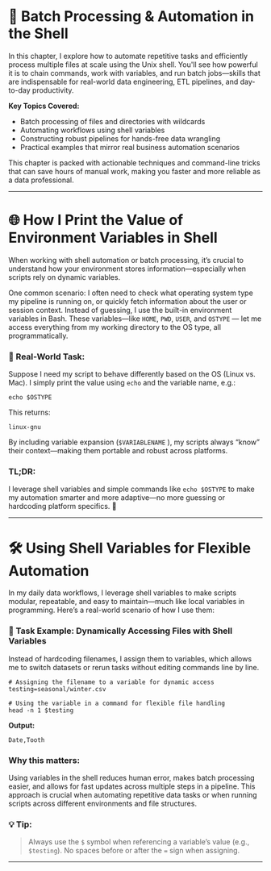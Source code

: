 # 🚦 Batch Processing & Automation in the Shell
In this chapter, I explore how to automate repetitive tasks and efficiently process multiple files at scale using the Unix shell. You'll see how powerful it is to chain commands, work with variables, and run batch jobs—skills that are indispensable for real-world data engineering, ETL pipelines, and day-to-day productivity.

**Key Topics Covered:**
* Batch processing of files and directories with wildcards
* Automating workflows using shell variables
* Constructing robust pipelines for hands-free data wrangling
* Practical examples that mirror real business automation scenarios

This chapter is packed with actionable techniques and command-line tricks that can save hours of manual work, making you faster and more reliable as a data professional.

---

# 🌐 How I Print the Value of Environment Variables in Shell
When working with shell automation or batch processing, it’s crucial to understand how your environment stores information—especially when scripts rely on dynamic variables.

One common scenario: I often need to check what operating system type my pipeline is running on, or quickly fetch information about the user or session context. Instead of guessing, I use the built-in environment variables in Bash. These variables—like ```HOME```, ```PWD```, ```USER```, and ```OSTYPE``` — let me access everything from my working directory to the OS type, all programmatically.

### 📍 Real-World Task:
Suppose I need my script to behave differently based on the OS (Linux vs. Mac). I simply print the value using ```echo``` and the variable name, e.g.:

```echo $OSTYPE``` 

This returns:

```linux-gnu``` 

By including variable expansion (```$VARIABLENAME``` ), my scripts always “know” their context—making them portable and robust across platforms.

### TL;DR:
I leverage shell variables and simple commands like ```echo $OSTYPE``` to make my automation smarter and more adaptive—no more guessing or hardcoding platform specifics. 🚀

---

# 🛠️ Using Shell Variables for Flexible Automation
In my daily data workflows, I leverage shell variables to make scripts modular, repeatable, and easy to maintain—much like local variables in programming. Here’s a real-world scenario of how I use them:

### 🎯 Task Example: Dynamically Accessing Files with Shell Variables
Instead of hardcoding filenames, I assign them to variables, which allows me to switch datasets or rerun tasks without editing commands line by line.

```
# Assigning the filename to a variable for dynamic access
testing=seasonal/winter.csv

# Using the variable in a command for flexible file handling
head -n 1 $testing
```

**Output:**

```Date,Tooth```

### Why this matters:
Using variables in the shell reduces human error, makes batch processing easier, and allows for fast updates across multiple steps in a pipeline. This approach is crucial when automating repetitive data tasks or when running scripts across different environments and file structures.

### 💡 Tip: 
> Always use the ```$``` symbol when referencing a variable’s value (e.g., ```$testing```). No spaces before or after the ```=``` sign when assigning.

---

